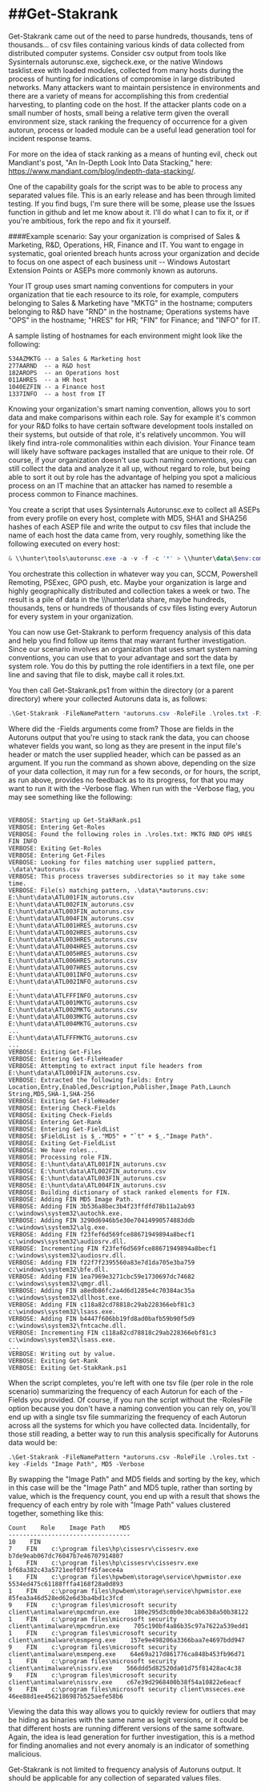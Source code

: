 ##Get-Stakrank
=============
Get-Stakrank came out of the need to parse hundreds, thousands, tens of thousands... of csv files containing various kinds of data collected from distributed computer systems. Consider csv output from tools like Sysinternals autorunsc.exe, sigcheck.exe, or the native Windows tasklist.exe with loaded modules, collected from many hosts during the process of hunting for indications of compromise in large distributed networks. Many attackers want to maintain persistence in environments and there are a variety of means for accomplishing this from credential harvesting, to planting code on the host. If the attacker plants code on a small number of hosts, small being a relative term given the overall environment size, stack ranking the frequency of occurrence for a given autorun, process or loaded module can be a useful lead generation tool for incident response teams.

For more on the idea of stack ranking as a means of hunting evil, check out Mandiant's post, "An In-Depth Look Into Data Stacking," here: https://www.mandiant.com/blog/indepth-data-stacking/.

One of the capability goals for the script was to be able to process any separated values file. This is an early release and has been through limited testing. If you find bugs, I'm sure there will be some, please use the Issues function in github and let me know about it. I'll do what I can to fix it, or if you're ambitious, fork the repo and fix it yourself.

####Example scenario:
Say your organization is comprised of Sales &amp; Marketing, R&amp;D, Operations, HR, Finance and IT. You want to engage in systematic, goal oriented breach hunts across your organization and decide to focus on one aspect of each business unit -- Windows Autostart Extension Points or ASEPs more commonly known as autoruns.

Your IT group uses smart naming conventions for computers in your organization that tie each resource to its role, for example, computers belonging to Sales &amp; Marketing have "MKTG" in the hostname; computers belonging to R&amp;D have "RND" in the hostname; Operations systems have "OPS" in the hostname; "HRES" for HR; "FIN" for Finance; and "INFO" for IT.

A sample listing of hostnames for each environment might look like the following:<br />
```
534AZMKTG -- a Sales & Marketing host
277AARND  -- a R&D host
182AROPS  -- an Operations host
011AHRES  -- a HR host
1040EZFIN -- a Finance host
1337INFO  -- a host from IT
```
Knowing your organization's smart naming convention, allows you to sort data and make comparisons within each role. Say for example it's common for your R&amp;D folks to have certain software development tools installed on their systems, but outside of that role, it's relatively uncommon. You will likely find intra-role commonalities within each division. Your Finance team will likely have software packages installed that are unique to their role. Of course, if your organization doesn't use such naming conventions, you can still collect the data and analyze it all up, without regard to role, but being able to sort it out by role has the advantage of helping you spot a malicious process on an IT machine that an attacker has named to resemble a process common to Finance machines.

You create a script that uses Sysinternals Autorunsc.exe to collect all ASEPs from every profile on every host, complete with MD5, SHA1 and SHA256 hashes of each ASEP file and write the output to csv files that include the name of each host the data came from, very roughly, something like the following executed on every host:<br />
```Powershell
& \\hunter\tools\autorunsc.exe -a -v -f -c '*' > \\hunter\data\$env:computername.autoruns.csv
```
You orchestrate this collection in whatever way you can, SCCM, Powershell Remoting, PSExec, GPO push, etc. Maybe your organization is large and highly geographically distributed and collection takes a week or two. The result is a pile of data in the \\\hunter\data share, maybe hundreds, thousands, tens or hundreds of thousands of csv files listing every Autorun for every system in your organization.

You can now use Get-Stakrank to perform frequency analysis of this data and help you find follow up items that may warrant further investigation. Since our scenario involves an organization that uses smart system naming conventions, you can use that to your advantage and sort the data by system role. You do this by putting the role identifiers in a text file, one per line and saving that file to disk, maybe call it roles.txt.

You then call Get-Stakrank.ps1 from within the directory (or a parent directory) where your collected Autoruns data is, as follows:<br />
```Powershell
.\Get-Stakrank -FileNamePattern *autoruns.csv -RoleFile .\roles.txt -Fields MD5, "Image Path"
```
Where did the -Fields arguments come from? Those are fields in the Autoruns output that you're using to stack rank the data, you can choose whatever fields you want, so long as they are present in the input file's header or match the user supplied header, which can be passed as an argument. If you run the command as shown above, depending on the size of your data collection, it may run for a few seconds, or for hours, the script, as run above, provides no feedback as to its progress, for that you may want to run it with the -Verbose flag. When run with the -Verbose flag, you may see something like the following:<br />
<br />
```
VERBOSE: Starting up Get-StakRank.ps1
VERBOSE: Entering Get-Roles
VERBOSE: Found the following roles in .\roles.txt: MKTG RND OPS HRES FIN INFO
VERBOSE: Exiting Get-Roles
VERBOSE: Entering Get-Files
VERBOSE: Looking for files matching user supplied pattern, .\data\*autoruns.csv
VERBOSE: This process traverses subdirectories so it may take some time.
VERBOSE: File(s) matching pattern, .\data\*autoruns.csv:
E:\hunt\data\ATL001FIN_autoruns.csv
E:\hunt\data\ATL002FIN_autoruns.csv
E:\hunt\data\ATL003FIN_autoruns.csv
E:\hunt\data\ATL004FIN_autoruns.csv
E:\hunt\data\ATL001HRES_autoruns.csv
E:\hunt\data\ATL002HRES_autoruns.csv
E:\hunt\data\ATL003HRES_autoruns.csv
E:\hunt\data\ATL004HRES_autoruns.csv
E:\hunt\data\ATL005HRES_autoruns.csv
E:\hunt\data\ATL006HRES_autoruns.csv
E:\hunt\data\ATL007HRES_autoruns.csv
E:\hunt\data\ATL001INFO_autoruns.csv
E:\hunt\data\ATL002INFO_autoruns.csv
...
E:\hunt\data\ATLFFFINFO_autoruns.csv
E:\hunt\data\ATL001MKTG_autoruns.csv
E:\hunt\data\ATL002MKTG_autoruns.csv
E:\hunt\data\ATL003MKTG_autoruns.csv
E:\hunt\data\ATL004MKTG_autoruns.csv
...
E:\hunt\data\ATLFFFMKTG_autoruns.csv
...
VERBOSE: Exiting Get-Files
VERBOSE: Entering Get-FileHeader
VERBOSE: Attempting to extract input file headers from E:\hunt\data\ATL0001FIN_autoruns.csv.
VERBOSE: Extracted the following fields: Entry Location,Entry,Enabled,Description,Publisher,Image Path,Launch String,MD5,SHA-1,SHA-256
VERBOSE: Exiting Get-FileHeader
VERBOSE: Entering Check-Fields
VERBOSE: Exiting Check-Fields
VERBOSE: Entering Get-Rank
VERBOSE: Entering Get-FieldList
VERBOSE: $FieldList is $_."MD5" + "`t" + $_."Image Path".
VERBOSE: Exiting Get-FieldList
VERBOSE: We have roles...
VERBOSE: Processing role FIN.
VERBOSE: E:\hunt\data\ATL001FIN_autoruns.csv
VERBOSE: E:\hunt\data\ATL002FIN_autoruns.csv
VERBOSE: E:\hunt\data\ATL003FIN_autoruns.csv
VERBOSE: E:\hunt\data\ATL004FIN_autoruns.csv
VERBOSE: Building dictionary of stack ranked elements for FIN.
VERBOSE: Adding FIN MD5 Image Path.
VERBOSE: Adding FIN 3b536a8bec3b4f23ffdfd78b11a2ab93 c:\windows\system32\autochk.exe.
VERBOSE: Adding FIN 3290d6946b5e30e70414990574883ddb c:\windows\system32\alg.exe.
VERBOSE: Adding FIN f23fef6d569fce88671949894a8becf1 c:\windows\system32\audiosrv.dll.
VERBOSE: Incrementing FIN f23fef6d569fce88671949894a8becf1 c:\windows\system32\audiosrv.dll.
VERBOSE: Adding FIN f22f7f2395560a83e7d1da705e3ba759 c:\windows\system32\bfe.dll.
VERBOSE: Adding FIN 1ea7969e3271cbc59e1730697dc74682 c:\windows\system32\qmgr.dll.
VERBOSE: Adding FIN a8edb86fc2a4d6d1285e4c70384ac35a c:\windows\system32\dllhost.exe.
VERBOSE: Adding FIN c118a82cd78818c29ab228366ebf81c3 c:\windows\system32\lsass.exe.
VERBOSE: Adding FIN b4447f606bb19fd8ad0bafb59b90f5d9 c:\windows\system32\fntcache.dll.
VERBOSE: Incrementing FIN c118a82cd78818c29ab228366ebf81c3 c:\windows\system32\lsass.exe.
...
VERBOSE: Writing out by value.
VERBOSE: Exiting Get-Rank
VERBOSE: Exiting Get-StakRank.ps1
```
When the script completes, you're left with one tsv file (per role in the role scenario) summarizing the frequency of each Autorun for each of the -Fields you provided. Of course, if you run the script without the -RolesFile option because you don't have a naming convention you can rely on, you'll end up with a single tsv file summarizing the frequency of each Autorun across all the systems for which you have collected data. Incidentally, for those still reading, a better way to run this analysis specifically for Autoruns data would be:<br />
```
.\Get-Stakrank -FileNamePattern *autoruns.csv -RoleFile .\roles.txt -key -Fields "Image Path", MD5 -Verbose
```
By swapping the "Image Path" and MD5 fields and sorting by the key, which in this case will be the "Image Path" and MD5 tuple, rather than sorting by value, which is the frequency count, you end up with a result that shows the frequency of each entry by role with "Image Path" values clustered together, something like this:<br />
```
Count    Role    Image Path    MD5
----------------------------------
10    FIN
7    FIN    c:\program files\hp\cissesrv\cissesrv.exe    b7de9eab067dc76047b7e46707914807
1    FIN    c:\program files\hp\cissesrv\cissesrv.exe    bf68a382c43a5721eef03ff45faece4a
1    FIN    c:\program files\hpwbem\storage\service\hpwmistor.exe    5534ed475c61188fffa4168f28a0d893
1    FIN    c:\program files\hpwbem\storage\service\hpwmistor.exe    85fea3a46d528ed62e6d3ba4bd1c3fcd
9    FIN    c:\program files\microsoft security client\antimalware\mpcmdrun.exe    180e295d3c0b0e30cab63b8a50b38122
1    FIN    c:\program files\microsoft security client\antimalware\mpcmdrun.exe    705c190bf4a86b35c97a7622a539edd1
1    FIN    c:\program files\microsoft security client\antimalware\msmpeng.exe    157e9e498206a3366baa7e4697bdd947
9    FIN    c:\program files\microsoft security client\antimalware\msmpeng.exe    64e69a217d861776ca848b453fb96d71
1    FIN    c:\program files\microsoft security client\antimalware\nissrv.exe    566ddd5d82520da01d75f81428ac4c38
9    FIN    c:\program files\microsoft security client\antimalware\nissrv.exe    c67e39d2968400b38f54a10822e6eacf
9    FIN    c:\program files\microsoft security client\msseces.exe    46ee88d1ee4562186987b525aefe58b6
```
Viewing the data this way allows you to quickly review for outliers that may be hiding as binaries with the same name as legit versions, or it could be that different hosts are running different versions of the same software. Again, the idea is lead generation for further investigation, this is a method for finding anomalies and not every anomaly is an indicator of something malicious.

Get-Stakrank is not limited to frequency analysis of Autoruns output. It should be applicable for any collection of separated values files.
